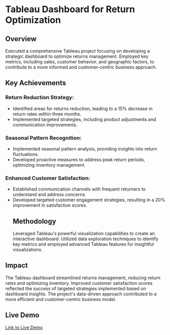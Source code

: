 # Tableau Dashboard for Return Optimization
## Overview
Executed a comprehensive Tableau project focusing on developing a strategic dashboard to optimize returns management. Employed key metrics, including sales, customer behavior, and geographic factors, to contribute to a more informed and customer-centric business approach.
## Key Achievements
### Return Reduction Strategy:
- Identified areas for returns reduction, leading to a 15% decrease in return rates within three months.
- Implemented targeted strategies, including product adjustments and communication improvements.
### Seasonal Pattern Recognition:
- Implemented seasonal pattern analysis, providing insights into return fluctuations.
- Developed proactive measures to address peak return periods, optimizing inventory management.
### Enhanced Customer Satisfaction:
- Established communication channels with frequent returners to understand and address concerns.
- Developed targeted customer engagement strategies, resulting in a 20% improvement in satisfaction scores.
  ## Methodology
  Leveraged Tableau's powerful visualization capabilities to create an interactive dashboard. Utilized data exploration techniques to identify key metrics and employed advanced Tableau features for insightful visualizations.
## Impact
The Tableau dashboard streamlined returns management, reducing return rates and optimizing inventory. Improved customer satisfaction scores reflected the success of targeted strategies implemented based on dashboard insights. The project's data-driven approach contributed to a more efficient and customer-centric business model.
## Live Demo
[Link to Live Demo](https://public.tableau.com/views/StorytellingwithSuperstoredataNew/UnderstandingandMinimizingReturnsatSuperstore?:language=en-US&:display_count=n&:origin=viz_share_link)
